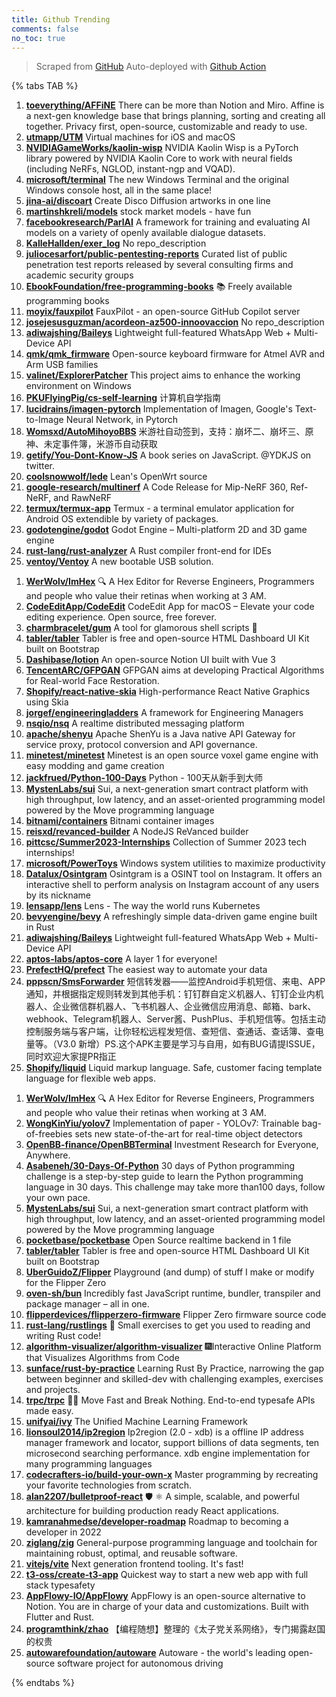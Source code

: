 ```yaml
---
title: Github Trending
comments: false
no_toc: true
---
```


> Scraped from [GitHub](https://github.com/trending)
Auto-deployed with [Github Action](https://docs.github.com/en/actions)

{% tabs TAB %}
<!-- tab Daily -->
1. [**toeverything/AFFiNE**](https://github.com/toeverything/AFFiNE)
There can be more than Notion and Miro. Affine is a next-gen knowledge base that brings planning, sorting and creating all together. Privacy first, open-source, customizable and ready to use.
2. [**utmapp/UTM**](https://github.com/utmapp/UTM)
Virtual machines for iOS and macOS
3. [**NVIDIAGameWorks/kaolin-wisp**](https://github.com/NVIDIAGameWorks/kaolin-wisp)
NVIDIA Kaolin Wisp is a PyTorch library powered by NVIDIA Kaolin Core to work with neural fields (including NeRFs, NGLOD, instant-ngp and VQAD).
4. [**microsoft/terminal**](https://github.com/microsoft/terminal)
The new Windows Terminal and the original Windows console host, all in the same place!
5. [**jina-ai/discoart**](https://github.com/jina-ai/discoart)
Create Disco Diffusion artworks in one line
6. [**martinshkreli/models**](https://github.com/martinshkreli/models)
stock market models - have fun
7. [**facebookresearch/ParlAI**](https://github.com/facebookresearch/ParlAI)
A framework for training and evaluating AI models on a variety of openly available dialogue datasets.
8. [**KalleHallden/exer_log**](https://github.com/KalleHallden/exer_log)
No repo_description
9. [**juliocesarfort/public-pentesting-reports**](https://github.com/juliocesarfort/public-pentesting-reports)
Curated list of public penetration test reports released by several consulting firms and academic security groups
10. [**EbookFoundation/free-programming-books**](https://github.com/EbookFoundation/free-programming-books)
📚 Freely available programming books
11. [**moyix/fauxpilot**](https://github.com/moyix/fauxpilot)
FauxPilot - an open-source GitHub Copilot server
12. [**josejesusguzman/acordeon-az500-innoovaccion**](https://github.com/josejesusguzman/acordeon-az500-innoovaccion)
No repo_description
13. [**adiwajshing/Baileys**](https://github.com/adiwajshing/Baileys)
Lightweight full-featured WhatsApp Web + Multi-Device API
14. [**qmk/qmk_firmware**](https://github.com/qmk/qmk_firmware)
Open-source keyboard firmware for Atmel AVR and Arm USB families
15. [**valinet/ExplorerPatcher**](https://github.com/valinet/ExplorerPatcher)
This project aims to enhance the working environment on Windows
16. [**PKUFlyingPig/cs-self-learning**](https://github.com/PKUFlyingPig/cs-self-learning)
计算机自学指南
17. [**lucidrains/imagen-pytorch**](https://github.com/lucidrains/imagen-pytorch)
Implementation of Imagen, Google's Text-to-Image Neural Network, in Pytorch
18. [**Womsxd/AutoMihoyoBBS**](https://github.com/Womsxd/AutoMihoyoBBS)
米游社自动签到，支持：崩坏二、崩坏三、原神、未定事件簿，米游币自动获取
19. [**getify/You-Dont-Know-JS**](https://github.com/getify/You-Dont-Know-JS)
A book series on JavaScript. @YDKJS on twitter.
20. [**coolsnowwolf/lede**](https://github.com/coolsnowwolf/lede)
Lean's OpenWrt source
21. [**google-research/multinerf**](https://github.com/google-research/multinerf)
A Code Release for Mip-NeRF 360, Ref-NeRF, and RawNeRF
22. [**termux/termux-app**](https://github.com/termux/termux-app)
Termux - a terminal emulator application for Android OS extendible by variety of packages.
23. [**godotengine/godot**](https://github.com/godotengine/godot)
Godot Engine – Multi-platform 2D and 3D game engine
24. [**rust-lang/rust-analyzer**](https://github.com/rust-lang/rust-analyzer)
A Rust compiler front-end for IDEs
25. [**ventoy/Ventoy**](https://github.com/ventoy/Ventoy)
A new bootable USB solution.
<!-- endtab -->
<!-- tab Weekly -->
1. [**WerWolv/ImHex**](https://github.com/WerWolv/ImHex)
🔍 A Hex Editor for Reverse Engineers, Programmers and people who value their retinas when working at 3 AM.
2. [**CodeEditApp/CodeEdit**](https://github.com/CodeEditApp/CodeEdit)
CodeEdit App for macOS – Elevate your code editing experience. Open source, free forever.
3. [**charmbracelet/gum**](https://github.com/charmbracelet/gum)
A tool for glamorous shell scripts 🎀
4. [**tabler/tabler**](https://github.com/tabler/tabler)
Tabler is free and open-source HTML Dashboard UI Kit built on Bootstrap
5. [**Dashibase/lotion**](https://github.com/Dashibase/lotion)
An open-source Notion UI built with Vue 3
6. [**TencentARC/GFPGAN**](https://github.com/TencentARC/GFPGAN)
GFPGAN aims at developing Practical Algorithms for Real-world Face Restoration.
7. [**Shopify/react-native-skia**](https://github.com/Shopify/react-native-skia)
High-performance React Native Graphics using Skia
8. [**jorgef/engineeringladders**](https://github.com/jorgef/engineeringladders)
A framework for Engineering Managers
9. [**nsqio/nsq**](https://github.com/nsqio/nsq)
A realtime distributed messaging platform
10. [**apache/shenyu**](https://github.com/apache/shenyu)
Apache ShenYu is a Java native API Gateway for service proxy, protocol conversion and API governance.
11. [**minetest/minetest**](https://github.com/minetest/minetest)
Minetest is an open source voxel game engine with easy modding and game creation
12. [**jackfrued/Python-100-Days**](https://github.com/jackfrued/Python-100-Days)
Python - 100天从新手到大师
13. [**MystenLabs/sui**](https://github.com/MystenLabs/sui)
Sui, a next-generation smart contract platform with high throughput, low latency, and an asset-oriented programming model powered by the Move programming language
14. [**bitnami/containers**](https://github.com/bitnami/containers)
Bitnami container images
15. [**reisxd/revanced-builder**](https://github.com/reisxd/revanced-builder)
A NodeJS ReVanced builder
16. [**pittcsc/Summer2023-Internships**](https://github.com/pittcsc/Summer2023-Internships)
Collection of Summer 2023 tech internships!
17. [**microsoft/PowerToys**](https://github.com/microsoft/PowerToys)
Windows system utilities to maximize productivity
18. [**Datalux/Osintgram**](https://github.com/Datalux/Osintgram)
Osintgram is a OSINT tool on Instagram. It offers an interactive shell to perform analysis on Instagram account of any users by its nickname
19. [**lensapp/lens**](https://github.com/lensapp/lens)
Lens - The way the world runs Kubernetes
20. [**bevyengine/bevy**](https://github.com/bevyengine/bevy)
A refreshingly simple data-driven game engine built in Rust
21. [**adiwajshing/Baileys**](https://github.com/adiwajshing/Baileys)
Lightweight full-featured WhatsApp Web + Multi-Device API
22. [**aptos-labs/aptos-core**](https://github.com/aptos-labs/aptos-core)
A layer 1 for everyone!
23. [**PrefectHQ/prefect**](https://github.com/PrefectHQ/prefect)
The easiest way to automate your data
24. [**pppscn/SmsForwarder**](https://github.com/pppscn/SmsForwarder)
短信转发器——监控Android手机短信、来电、APP通知，并根据指定规则转发到其他手机：钉钉群自定义机器人、钉钉企业内机器人、企业微信群机器人、飞书机器人、企业微信应用消息、邮箱、bark、webhook、Telegram机器人、Server酱、PushPlus、手机短信等。包括主动控制服务端与客户端，让你轻松远程发短信、查短信、查通话、查话簿、查电量等。（V3.0 新增）PS.这个APK主要是学习与自用，如有BUG请提ISSUE，同时欢迎大家提PR指正
25. [**Shopify/liquid**](https://github.com/Shopify/liquid)
Liquid markup language. Safe, customer facing template language for flexible web apps.
<!-- endtab -->
<!-- tab Monthly -->
1. [**WerWolv/ImHex**](https://github.com/WerWolv/ImHex)
🔍 A Hex Editor for Reverse Engineers, Programmers and people who value their retinas when working at 3 AM.
2. [**WongKinYiu/yolov7**](https://github.com/WongKinYiu/yolov7)
Implementation of paper - YOLOv7: Trainable bag-of-freebies sets new state-of-the-art for real-time object detectors
3. [**OpenBB-finance/OpenBBTerminal**](https://github.com/OpenBB-finance/OpenBBTerminal)
Investment Research for Everyone, Anywhere.
4. [**Asabeneh/30-Days-Of-Python**](https://github.com/Asabeneh/30-Days-Of-Python)
30 days of Python programming challenge is a step-by-step guide to learn the Python programming language in 30 days. This challenge may take more than100 days, follow your own pace.
5. [**MystenLabs/sui**](https://github.com/MystenLabs/sui)
Sui, a next-generation smart contract platform with high throughput, low latency, and an asset-oriented programming model powered by the Move programming language
6. [**pocketbase/pocketbase**](https://github.com/pocketbase/pocketbase)
Open Source realtime backend in 1 file
7. [**tabler/tabler**](https://github.com/tabler/tabler)
Tabler is free and open-source HTML Dashboard UI Kit built on Bootstrap
8. [**UberGuidoZ/Flipper**](https://github.com/UberGuidoZ/Flipper)
Playground (and dump) of stuff I make or modify for the Flipper Zero
9. [**oven-sh/bun**](https://github.com/oven-sh/bun)
Incredibly fast JavaScript runtime, bundler, transpiler and package manager – all in one.
10. [**flipperdevices/flipperzero-firmware**](https://github.com/flipperdevices/flipperzero-firmware)
Flipper Zero firmware source code
11. [**rust-lang/rustlings**](https://github.com/rust-lang/rustlings)
🦀 Small exercises to get you used to reading and writing Rust code!
12. [**algorithm-visualizer/algorithm-visualizer**](https://github.com/algorithm-visualizer/algorithm-visualizer)
🎆Interactive Online Platform that Visualizes Algorithms from Code
13. [**sunface/rust-by-practice**](https://github.com/sunface/rust-by-practice)
Learning Rust By Practice, narrowing the gap between beginner and skilled-dev with challenging examples, exercises and projects.
14. [**trpc/trpc**](https://github.com/trpc/trpc)
🧙‍♀️ Move Fast and Break Nothing. End-to-end typesafe APIs made easy.
15. [**unifyai/ivy**](https://github.com/unifyai/ivy)
The Unified Machine Learning Framework
16. [**lionsoul2014/ip2region**](https://github.com/lionsoul2014/ip2region)
Ip2region (2.0 - xdb) is a offline IP address manager framework and locator, support billions of data segments, ten microsecond searching performance. xdb engine implementation for many programming languages
17. [**codecrafters-io/build-your-own-x**](https://github.com/codecrafters-io/build-your-own-x)
Master programming by recreating your favorite technologies from scratch.
18. [**alan2207/bulletproof-react**](https://github.com/alan2207/bulletproof-react)
🛡️ ⚛️ A simple, scalable, and powerful architecture for building production ready React applications.
19. [**kamranahmedse/developer-roadmap**](https://github.com/kamranahmedse/developer-roadmap)
Roadmap to becoming a developer in 2022
20. [**ziglang/zig**](https://github.com/ziglang/zig)
General-purpose programming language and toolchain for maintaining robust, optimal, and reusable software.
21. [**vitejs/vite**](https://github.com/vitejs/vite)
Next generation frontend tooling. It's fast!
22. [**t3-oss/create-t3-app**](https://github.com/t3-oss/create-t3-app)
Quickest way to start a new web app with full stack typesafety
23. [**AppFlowy-IO/AppFlowy**](https://github.com/AppFlowy-IO/AppFlowy)
AppFlowy is an open-source alternative to Notion. You are in charge of your data and customizations. Built with Flutter and Rust.
24. [**programthink/zhao**](https://github.com/programthink/zhao)
【编程随想】整理的《太子党关系网络》，专门揭露赵国的权贵
25. [**autowarefoundation/autoware**](https://github.com/autowarefoundation/autoware)
Autoware - the world's leading open-source software project for autonomous driving
<!-- endtab -->
{% endtabs %}
